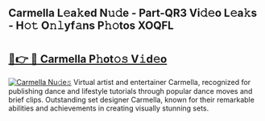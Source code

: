 ## Carmella L𝚎a𝚔ed N𝚞𝚍e - Part-QR3 Vi𝚍𝚎o L𝚎a𝚔s - H𝚘𝚝 O𝚗𝚕yf𝚊ns P𝚑𝚘tos XOQFL

# <h2><a href="http://kf71qk6.oniu.top/?m=Carmella">🔗👉 🔴 Carmella P𝚑ot𝚘𝚜 V𝚒d𝚎o</a></h2>

[![Carmella Nu𝚍e𝚜](https://i.imgur.com/0qMVB7G.gif)](http://kf71qk6.oniu.top/?m=Carmella)
Virtual artist and entertainer Carmella, recognized for publishing dance and lifestyle tutorials through popular dance moves and brief clips. Outstanding set designer Carmella, known for their remarkable abilities and achievements in creating visually stunning sets.  

